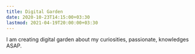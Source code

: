 ```yaml
---
title: Digital Garden
date: 2020-10-23T14:15:00+03:30
lastmod: 2021-04-19T20:00:00+03:30
---
```


I am creating digital garden about my curiosities, passionate, knowledges ASAP.